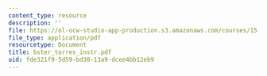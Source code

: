 ```yaml
---
content_type: resource
description: ''
file: https://ol-ocw-studio-app-production.s3.amazonaws.com/courses/15-667-negotiation-and-conflict-management-spring-2001/fde321f95d59bd3013a9dcee4bb12eb9_bster_torres_instr.pdf
file_type: application/pdf
resourcetype: Document
title: bster_torres_instr.pdf
uid: fde321f9-5d59-bd30-13a9-dcee4bb12eb9
---
```

